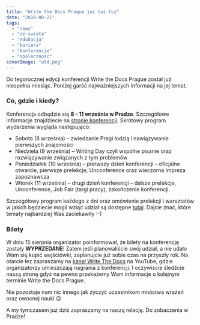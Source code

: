 ```yaml
---
title: "Write the Docs Prague już tuż tuż"
date: "2018-08-21"
tags:
  - "news"
  - "ze-swiata"
  - "edukacja"
  - "kariera"
  - "konferencje"
  - "spolecznosc"
coverImage: "wtd.png"
---
```


Do tegorocznej edycji konferencji Write the Docs Prague został już niespełna
miesiąc. Poniżej garść najważniejszych informacji na jej temat.

### Co, gdzie i kiedy?

Konferencja odbędzie się **8 - 11 września w Pradze**. Szczegółowe informacje
znajdziecie na
[stronie konferencji](http://www.writethedocs.org/conf/prague/2018/). Skrótowy
program wydarzenia wygląda następująco:

- Sobota (8 września) – zwiedzanie Pragi łodzią i nawiązywanie pierwszych
  znajomości
- Niedziela (9 września) – Writing Day czyli wspólne pisanie oraz rozwiązywanie
  związanych z tym problemów
- Poniedziałek (10 września) – pierwszy dzień konferencji – oficjalne otwarcie,
  pierwsze prelekcje, Unconference oraz wieczorna impreza zapoznawcza
- Wtorek (11 września) – drugi dzień konferencji – dalsze prelekcje,
  Unconference, Job Fair (targi pracy), zakończenie konferencji.

Szczegółowy program każdego z dni oraz omówienie prelekcji i warsztatów w jakich
będziecie mogli wziąć udział są dostępne
[tutaj](http://www.writethedocs.org/conf/prague/2018/schedule/). Dajcie znać,
które tematy najbardziej Was zaciekawiły :-)

### Bilety

W dniu 15 sierpnia organizator poinformował, że bilety na konferencję zostały
**WYPRZEDANE**! Zatem jeśli planowaliście swój udział, a nie udało Wam się kupić
wejściówki, zaplanujcie już sobie czas na przyszły rok. Na otarcie łez
zapraszamy na
[kanał Write The Docs](https://www.youtube.com/channel/UCr019846MitZUEhc6apDdcQ)
na YouTube, gdzie organizatorzy umieszczają nagrania z konferencji. I oczywiście
śledźcie naszą stronę gdyż na pewno przekażemy Wam informacje o kolejnym
terminie Write the Docs Prague.

Nie pozostaje nam nic innego jak życzyć uczestnikom mnóstwa wrażeń oraz owocnej
nauki 😉

A my tymczasem już dziś zapraszamy na naszą relację. Do zobaczenia w Pradze!
